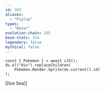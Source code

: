 ```yaml
---
id: 393
aliases:
  - "Piplup"
types:
  - "Water"
evolution-chain: 205
base-stats: 314
legendary: false
mythical: false
---
```

```dataviewjs
const { Pokemon } = await cJS();
dv.el("div").replaceChildren(
	Pokemon.Render.Sprite(dv.current().id)
);
```

[[Ice Sea]]
